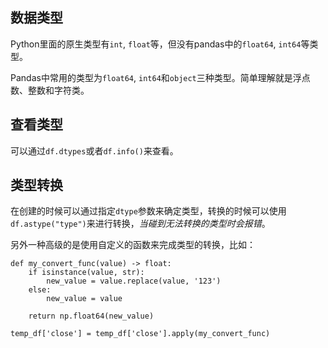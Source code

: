 ## 数据类型

Python里面的原生类型有`int`, `float`等，但没有pandas中的`float64`, `int64`等类型。

Pandas中常用的类型为`float64`, `int64`和`object`三种类型。简单理解就是浮点数、整数和字符类。

## 查看类型

可以通过`df.dtypes`或者`df.info()`来查看。

## 类型转换

在创建的时候可以通过指定`dtype`参数来确定类型，转换的时候可以使用`df.astype("type")`来进行转换，*当碰到无法转换的类型时会报错*。

另外一种高级的是使用自定义的函数来完成类型的转换，比如：

```
def my_convert_func(value) -> float:
    if isinstance(value, str):    
        new_value = value.replace(value, '123')
    else:
        new_value = value

    return np.float64(new_value)

temp_df['close'] = temp_df['close'].apply(my_convert_func)
```